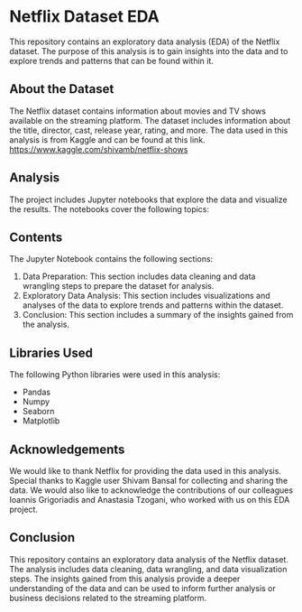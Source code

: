 # Netflix Dataset EDA
This repository contains an exploratory data analysis (EDA) of the Netflix dataset. The purpose of this analysis is to gain insights into the data and to explore trends and patterns that can be found within it.
## About the Dataset
The Netflix dataset contains information about movies and TV shows available on the streaming platform. The dataset includes information about the title, director, cast, release year, rating, and more. The data used in this analysis is from Kaggle and can be found at this link. https://www.kaggle.com/shivamb/netflix-shows
## Analysis
The project includes Jupyter notebooks that explore the data and visualize the results. The notebooks cover the following topics:
## Contents
The Jupyter Notebook contains the following sections:

1. Data Preparation: This section includes data cleaning and data wrangling steps to prepare the dataset for analysis.
2. Exploratory Data Analysis: This section includes visualizations and analyses of the data to explore trends and patterns within the dataset.
3. Conclusion: This section includes a summary of the insights gained from the analysis.
## Libraries Used
The following Python libraries were used in this analysis:

- Pandas
- Numpy
- Seaborn
- Matplotlib
## Acknowledgements
We would like to thank Netflix for providing the data used in this analysis. Special thanks to Kaggle user Shivam Bansal for collecting and sharing the data. We would also like to acknowledge the contributions of our colleagues Ioannis Grigoriadis and Anastasia Tzogani, who worked with us on this EDA project.
## Conclusion
This repository contains an exploratory data analysis of the Netflix dataset. The analysis includes data cleaning, data wrangling, and data visualization steps. The insights gained from this analysis provide a deeper understanding of the data and can be used to inform further analysis or business decisions related to the streaming platform.
